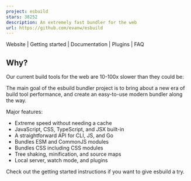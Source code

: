 ```yaml
---
project: esbuild
stars: 38252
description: An extremely fast bundler for the web
url: https://github.com/evanw/esbuild
---
```


  
Website | Getting started | Documentation | Plugins | FAQ

Why?
----

Our current build tools for the web are 10-100x slower than they could be:

The main goal of the esbuild bundler project is to bring about a new era of build tool performance, and create an easy-to-use modern bundler along the way.

Major features:

-   Extreme speed without needing a cache
-   JavaScript, CSS, TypeScript, and JSX built-in
-   A straightforward API for CLI, JS, and Go
-   Bundles ESM and CommonJS modules
-   Bundles CSS including CSS modules
-   Tree shaking, minification, and source maps
-   Local server, watch mode, and plugins

Check out the getting started instructions if you want to give esbuild a try.
